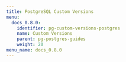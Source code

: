 ```yaml
---
title: PostgreSQL Custom Versions
menu:
  docs_0.8.0:
    identifier: pg-custom-versions-postgres
    name: Custom Versions
    parent: pg-postgres-guides
    weight: 20
menu_name: docs_0.8.0
---
```

